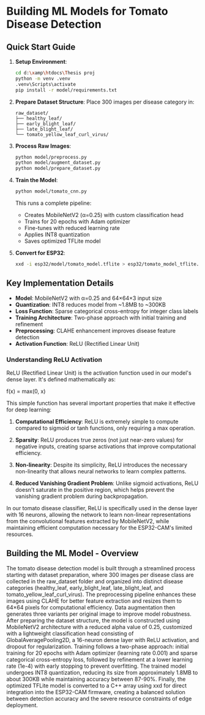 # Building ML Models for Tomato Disease Detection

## Quick Start Guide

1. **Setup Environment**:
   ```bash
   cd d:\xamp\htdocs\Thesis proj
   python -m venv .venv
   .venv\Scripts\activate
   pip install -r model/requirements.txt
   ```

2. **Prepare Dataset Structure**:
   Place 300 images per disease category in:
   ```
   raw_dataset/
   ├── healthy_leaf/
   ├── early_blight_leaf/
   ├── late_blight_leaf/
   └── tomato_yellow_leaf_curl_virus/
   ```

3. **Process Raw Images**:
   ```bash
   python model/preprocess.py
   python model/augment_dataset.py
   python model/prepare_dataset.py
   ```

4. **Train the Model**:
   ```bash
   python model/tomato_cnn.py
   ```
   This runs a complete pipeline:
   - Creates MobileNetV2 (α=0.25) with custom classification head
   - Trains for 20 epochs with Adam optimizer
   - Fine-tunes with reduced learning rate
   - Applies INT8 quantization
   - Saves optimized TFLite model

5. **Convert for ESP32**:
   ```bash
   xxd -i esp32/model/tomato_model.tflite > esp32/tomato_model_tflite.cpp
   ```

## Key Implementation Details

- **Model**: MobileNetV2 with α=0.25 and 64×64×3 input size
- **Quantization**: INT8 reduces model from ~1.8MB to ~300KB
- **Loss Function**: Sparse categorical cross-entropy for integer class labels
- **Training Architecture**: Two-phase approach with initial training and refinement
- **Preprocessing**: CLAHE enhancement improves disease feature detection
- **Activation Function**: ReLU (Rectified Linear Unit)

### Understanding ReLU Activation

ReLU (Rectified Linear Unit) is the activation function used in our model's dense layer. It's defined mathematically as:

f(x) = max(0, x)

This simple function has several important properties that make it effective for deep learning:

1. **Computational Efficiency**: ReLU is extremely simple to compute compared to sigmoid or tanh functions, only requiring a max operation.

2. **Sparsity**: ReLU produces true zeros (not just near-zero values) for negative inputs, creating sparse activations that improve computational efficiency.

3. **Non-linearity**: Despite its simplicity, ReLU introduces the necessary non-linearity that allows neural networks to learn complex patterns.

4. **Reduced Vanishing Gradient Problem**: Unlike sigmoid activations, ReLU doesn't saturate in the positive region, which helps prevent the vanishing gradient problem during backpropagation.

In our tomato disease classifier, ReLU is specifically used in the dense layer with 16 neurons, allowing the network to learn non-linear representations from the convolutional features extracted by MobileNetV2, while maintaining efficient computation necessary for the ESP32-CAM's limited resources.

## Building the ML Model - Overview

The tomato disease detection model is built through a streamlined process starting with dataset preparation, where 300 images per disease class are collected in the raw_dataset folder and organized into distinct disease categories (healthy_leaf, early_blight_leaf, late_blight_leaf, and tomato_yellow_leaf_curl_virus). The preprocessing pipeline enhances these images using CLAHE for better feature extraction and resizes them to 64×64 pixels for computational efficiency. Data augmentation then generates three variants per original image to improve model robustness. After preparing the dataset structure, the model is constructed using MobileNetV2 architecture with a reduced alpha value of 0.25, customized with a lightweight classification head consisting of GlobalAveragePooling2D, a 16-neuron dense layer with ReLU activation, and dropout for regularization. Training follows a two-phase approach: initial training for 20 epochs with Adam optimizer (learning rate 0.001) and sparse categorical cross-entropy loss, followed by refinement at a lower learning rate (1e-4) with early stopping to prevent overfitting. The trained model undergoes INT8 quantization, reducing its size from approximately 1.8MB to about 300KB while maintaining accuracy between 87-90%. Finally, the optimized TFLite model is converted to a C++ array using xxd for direct integration into the ESP32-CAM firmware, creating a balanced solution between detection accuracy and the severe resource constraints of edge deployment.
